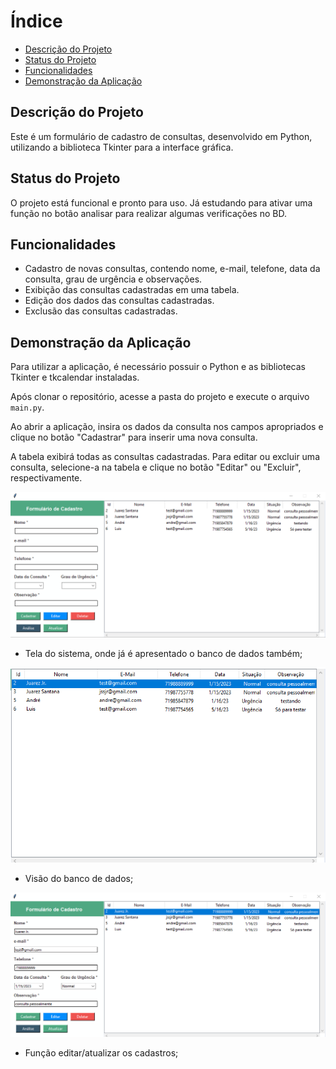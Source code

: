 # Índice

- [Descrição do Projeto](#descrição-do-projeto)
- [Status do Projeto](#status-do-projeto)
- [Funcionalidades](#funcionalidades)
- [Demonstração da Aplicação](#demonstração-da-aplicação)

## Descrição do Projeto

Este é um formulário de cadastro de consultas, desenvolvido em Python, utilizando a biblioteca Tkinter para a interface gráfica.

## Status do Projeto

O projeto está funcional e pronto para uso. Já estudando para ativar uma função no botão analisar para realizar algumas verificações no BD.

## Funcionalidades

- Cadastro de novas consultas, contendo nome, e-mail, telefone, data da consulta, grau de urgência e observações.
- Exibição das consultas cadastradas em uma tabela.
- Edição dos dados das consultas cadastradas.
- Exclusão das consultas cadastradas.

## Demonstração da Aplicação

Para utilizar a aplicação, é necessário possuir o Python e as bibliotecas Tkinter e tkcalendar instaladas.

Após clonar o repositório, acesse a pasta do projeto e execute o arquivo `main.py`.

Ao abrir a aplicação, insira os dados da consulta nos campos apropriados e clique no botão "Cadastrar" para inserir uma nova consulta.

A tabela exibirá todas as consultas cadastradas. Para editar ou excluir uma consulta, selecione-a na tabela e clique no botão "Editar" ou "Excluir", respectivamente.

![Tela](https://github.com/JuarezSSJ/Formulario_cadastro_crud/blob/main/Img/Tela.png?raw=true)

* Tela do sistema, onde já é apresentado o banco de dados também;

![Banco](https://github.com/JuarezSSJ/Formulario_cadastro_crud/blob/main/Img/banco%20de%20dados.png?raw=true)

* Visão do banco de dados;

![Função editar/atualizar](https://github.com/JuarezSSJ/Formulario_cadastro_crud/blob/main/Img/editar%20-%20atualizar.png?raw=true)

* Função editar/atualizar os cadastros;
